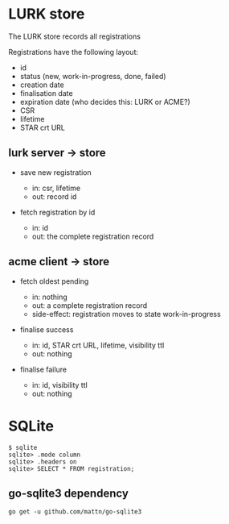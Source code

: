 # LURK store

The LURK store records all registrations

Registrations have the following layout:
- id
- status (new, work-in-progress, done, failed)
- creation date
- finalisation date
- expiration date	(who decides this: LURK or ACME?)
- CSR
- lifetime
- STAR crt URL

## lurk server -> store
- save new registration
  - in: csr, lifetime
  - out: record id

- fetch registration by id
  - in: id
  - out: the complete registration record

## acme client -> store
- fetch oldest pending
  - in: nothing
  - out: a complete registration record
  - side-effect: registration moves to state work-in-progress

- finalise success
  - in: id, STAR crt URL, lifetime, visibility ttl
  - out: nothing

- finalise failure
  - in: id, visibility ttl
  - out: nothing

# SQLite
```
$ sqlite
sqlite> .mode column
sqlite> .headers on
sqlite> SELECT * FROM registration;
```

## go-sqlite3 dependency
```
go get -u github.com/mattn/go-sqlite3
```
